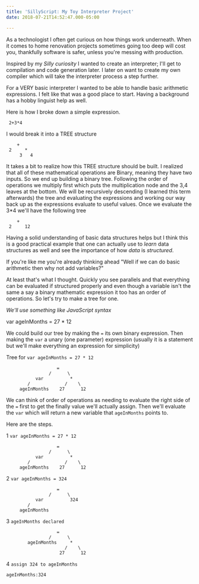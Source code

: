 ```yaml
---
title: 'SillyScript: My Toy Interpreter Project'
date: 2018-07-21T14:52:47.000-05:00

---
```

As a technologist I often get curious on how things work underneath. When it comes to home renovation projects sometimes going too deep will cost you, thankfully software is safer, unless you're messing with production.

Inspired by my _Silly curiosity_ I wanted to create an interpreter; I'll get to compilation and code generation later. I later on want to create my own compiler which will take the interpreter process a step further.

For a VERY basic interpreter I wanted to be able to handle basic arithmetic expressions. I felt like that was a good place to start. Having a background has a hobby linguist help as well.

Here is how I broke down a simple expression.

     2+3*4

I would break it into a TREE structure

        +
     2     *
         3   4

It takes a bit to realize how this TREE structure should be built. I realized that all of these mathematical operations are Binary, meaning they have two inputs. So we end up building a binary tree. Following the order of operations we multiply first which puts the multiplication node and the 3,4 leaves at the bottom. We will be recursively descending (I learned this term afterwards) the tree and evaluating the expressions and working our way back up as the expressions evaluate to useful values. Once we evaluate the 3*4 we'll have the following tree

        +
     2     12

Having a solid understanding of basic data structures helps but I think this is a good practical example that one can actually use to _learn_ data structures as well and see the importance of how _data_ is _structured_.

If you're like me you're already thinking ahead "Well if we can do basic arithmetic then why not add variables?"

At least that's what I thought. Quickly you see parallels and that everything can be evaluated if structured properly and even though a variable isn't the same a say a binary mathematic expression it too has an order of operations. So let's try to make a tree for one.

_We'll use something like JavaScript syntax_

var ageInMonths = 27 * 12

We could build our tree by making the `=` its own binary expression. Then making the `var` a unary (one parameter) expression (usually it is a statement but we'll make everything an expression for simplicity)

Tree for `var ageInMonths = 27 * 12`

                       =
                    /      \
               var          *
            /             /    \
         ageInMonths    27      12

We can think of order of operations as needing to evaluate the right side of the `=` first to get the finally value we'll actually assign. Then we'll evaluate the `var` which will return a new variable that `ageInMonths` points to.

Here are the steps.

1
`var ageInMonths = 27 * 12`

                       =
                    /      \
               var          *
            /             /    \
         ageInMonths    27      12

2
`var ageInMonths = 324`

                       =
                    /      \
               var          324
            /
         ageInMonths

3
`ageInMonths declared`

                       =
                    /      \
            ageInMonths     *
                          /    \
                        27      12

4
`assign 324 to ageInMonths`

`ageInMonths:324`